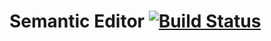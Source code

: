# Semantic Editor [![Build Status](https://travis-ci.org/dflemstr/semantic-editor.svg)](https://travis-ci.org/dflemstr/semantic-editor)
